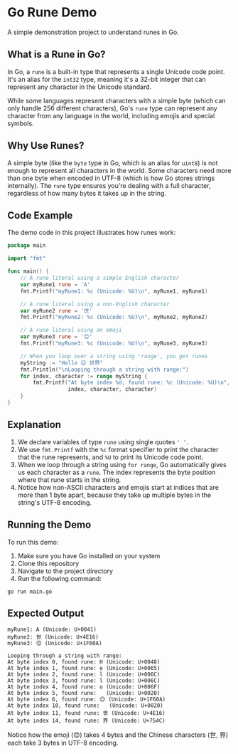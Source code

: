 # Go Rune Demo

A simple demonstration project to understand runes in Go.

## What is a Rune in Go?

In Go, a `rune` is a built-in type that represents a single Unicode code point. It's an alias for the `int32` type, meaning it's a 32-bit integer that can represent any character in the Unicode standard.

While some languages represent characters with a simple byte (which can only handle 256 different characters), Go's `rune` type can represent any character from any language in the world, including emojis and special symbols.

## Why Use Runes?

A simple byte (like the `byte` type in Go, which is an alias for `uint8`) is not enough to represent all characters in the world. Some characters need more than one byte when encoded in UTF-8 (which is how Go stores strings internally). The `rune` type ensures you're dealing with a full character, regardless of how many bytes it takes up in the string.

## Code Example

The demo code in this project illustrates how runes work:

```go
package main

import "fmt"

func main() {
    // A rune literal using a simple English character
    var myRune1 rune = 'A'
    fmt.Printf("myRune1: %c (Unicode: %U)\n", myRune1, myRune1)

    // A rune literal using a non-English character
    var myRune2 rune = '世'
    fmt.Printf("myRune2: %c (Unicode: %U)\n", myRune2, myRune2)

    // A rune literal using an emoji
    var myRune3 rune = '😊'
    fmt.Printf("myRune3: %c (Unicode: %U)\n", myRune3, myRune3)

    // When you loop over a string using 'range', you get runes
    myString := "Hello 😊 世界"
    fmt.Println("\nLooping through a string with range:")
    for index, character := range myString {
        fmt.Printf("At byte index %d, found rune: %c (Unicode: %U)\n",
                   index, character, character)
    }
}
```

## Explanation

1. We declare variables of type `rune` using single quotes `' '`.
2. We use `fmt.Printf` with the `%c` format specifier to print the character that the rune represents, and `%U` to print its Unicode code point.
3. When we loop through a string using `for range`, Go automatically gives us each character as a `rune`. The index represents the byte position where that rune starts in the string.
4. Notice how non-ASCII characters and emojis start at indices that are more than 1 byte apart, because they take up multiple bytes in the string's UTF-8 encoding.

## Running the Demo

To run this demo:

1. Make sure you have Go installed on your system
2. Clone this repository
3. Navigate to the project directory
4. Run the following command:

```
go run main.go
```

## Expected Output

```
myRune1: A (Unicode: U+0041)
myRune2: 世 (Unicode: U+4E16)
myRune3: 😊 (Unicode: U+1F60A)

Looping through a string with range:
At byte index 0, found rune: H (Unicode: U+0048)
At byte index 1, found rune: e (Unicode: U+0065)
At byte index 2, found rune: l (Unicode: U+006C)
At byte index 3, found rune: l (Unicode: U+006C)
At byte index 4, found rune: o (Unicode: U+006F)
At byte index 5, found rune:   (Unicode: U+0020)
At byte index 6, found rune: 😊 (Unicode: U+1F60A)
At byte index 10, found rune:   (Unicode: U+0020)
At byte index 11, found rune: 世 (Unicode: U+4E16)
At byte index 14, found rune: 界 (Unicode: U+754C)
```

Notice how the emoji (😊) takes 4 bytes and the Chinese characters (世, 界) each take 3 bytes in UTF-8 encoding.
